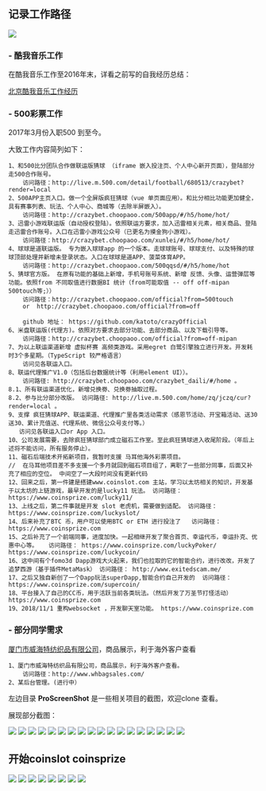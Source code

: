 ## 记录工作路径
![](https://raw.githubusercontent.com/katoto/Job-hunting/master/ProScreenShot/topBan.png)

### - 酷我音乐工作
在酷我音乐工作至2016年末，详看之前写的自我经历总结：

[北京酷我音乐工作经历](http://blog.csdn.net/u010427666/article/details/53906350)

### - 500彩票工作 
2017年3月份入职500 到至今。

大致工作内容简列如下：
~~~
1、和500比分团队合作做联运版猜球 （iframe 嵌入投注页、个人中心新开页面），登陆部分走500合作账号。
    访问路径：http://live.m.500.com/detail/football/680513/crazybet?render=local
2、500APP主页入口。做一个全屏版疯狂猜球（vue 单页面应用）。和比分相比功能更加健全，具有赛事列表、玩法、个人中心、商城等（去除半屏嵌入）。
    访问路径：http://crazybet.choopaoo.com/500app/#/h5/home/hot/
3、迅雷小游戏联运版（自动授权登陆）。依照联运方要求，加入迅雷相关元素，相关商品、登陆走迅雷合作账号。入口在迅雷小游戏公众号（已更名为摸金狗小游戏）。
    访问路径：http://crazybet.choopaoo.com/xunlei/#/h5/home/hot/
4、球球是道联运版。 专为嵌入球球app 的一个版本。走球球账号、球球支付、以及特殊的球球顶部处理并新增未登录状态。入口在球球是道APP、菠菜体育APP。
    访问路径：http://crazybet.choopaoo.com/500qqsd/#/h5/home/hot
5、猜球官方版。 在原有功能的基础上新增，手机号账号系统、新增 反馈、头像、运营弹层等功能。依照from 不同取值进行数据BI 统计（from可能取值 -- off off-mipan 500touch等;））
    访问路径：http://crazybet.choopaoo.com/official?from=500touch
    or  http://crazybet.choopaoo.com/official?from=off
    
    github 地址： https://github.com/katoto/crazyOfficial 
6、米盘联运版(代理方)。依照对方要求去部分功能、去部分商品、以及下载引导等。
    访问路径：http://crazybet.choopaoo.com/official?from=off-mipan
7、为以上联运渠道新增 虚拟杯赛 高频类游戏。采用egret 白鹭引擎独立进行开发。开发耗时3个多星期。（TypeScript 较严格语言）
    访问见各联运入口。
8、联运代理推广V1.0（包括后台数据统计等（利用element UI））。
    访问路径: http://crazybet.choopaoo.com/crazybet_daili/#/home 。
8.1、所有联运渠道优化，新增兑换劵、兑换劵抽取过程。
8.2、参与比分部分改版。 访问路径: http://live.m.500.com/home/zq/jczq/cur?render=local 。
9、支撑 疯狂猜球APP、联运渠道、代理推广里各类活动需求（感恩节活动、开宝箱活动、送30送30、累计充值送、代理系统、微信公众号支付等。）
   访问见各联运入口or App 入口。
10、公司发展需要，去除疯狂猜球部门成立磁石工作室。至此疯狂猜球进入收尾阶段。（年后上述将不能访问，所有服务停止）。
11、磁石后端技术开拓新项目，我暂时支援 马耳他海外彩票项目。
//  在马耳他项目差不多支援一个多月就回到磁石项目组了，离职了一些部分同事，后面又补充了相应的空位。 中间空了一大段时间没有更新代码
12、回来之后，第一件建是搭建www.coinslot.com 主站，学习以太坊相关的知识，开发基于以太坊的上链游戏，最早开发的是lucky11 玩法。 访问路径： https://www.coinsprize.com/lucky11/
13、上线之后，第二件事就是开发 slot 老虎机，需要做到适配。 访问路径： https://www.coinsprize.com/luckyslot/
14、后来补充了BTC 币，用户可以使用BTC or ETH 进行投注了   访问路径： https://www.coinsprize.com
15、之后补充了一个前端同事，进度加快。一起相继开发了聚合首页、幸运代币，幸运扑克、优惠中心等。   访问路径： https://www.coinsprize.com/luckyPoker/ https://www.coinsprize.com/luckycoin/
16、这中间有个fomo3d Dapp游戏大火起来，我们也拉取的它的智能合约，进行改改，开发了追梦西游（基于插件MetaMask） 访问路径： http://www.exitedscam.me/
17、之后又独自新创了一个Dapp玩法superDapp,智能合约自己开发的  访问路径： https://www.coinsprize.com/supercoin/
18、平台接入了自己的CC币，用于活跃当前各类玩法。（然后开发了万圣节打怪活动） https://www.coinsprize.com
19、2018/11/1 重构websocket ，开发聊天室功能。 https://www.coinsprize.com
~~~

### - 部分同学需求
[厦门市威海特纺织品有限公司](http://www.whbagsales.com/)，商品展示，利于海外客户查看

~~~
1、厦门市威海特纺织品有限公司，商品展示，利于海外客户查看。
    访问路径：http://www.whbagsales.com/
2、某后台管理。(进行中）

~~~


左边目录 **ProScreenShot** 是一些相关项目的截图，欢迎clone 查看。

展现部分截图：

![](https://raw.githubusercontent.com/katoto/Job-hunting/master/ProScreenShot/5.jpg)
![](https://raw.githubusercontent.com/katoto/Job-hunting/master/ProScreenShot/1.jpg)
![](https://raw.githubusercontent.com/katoto/Job-hunting/master/ProScreenShot/4.jpg)
![](https://raw.githubusercontent.com/katoto/Job-hunting/master/ProScreenShot/3.jpg)
![](https://raw.githubusercontent.com/katoto/Job-hunting/master/ProScreenShot/2.jpg)
![](https://raw.githubusercontent.com/katoto/Job-hunting/master/ProScreenShot/6.jpg)
![](https://raw.githubusercontent.com/katoto/Job-hunting/master/ProScreenShot/7.png)
![](https://raw.githubusercontent.com/katoto/Job-hunting/master/ProScreenShot/a.jpg)
![](https://raw.githubusercontent.com/katoto/Job-hunting/master/ProScreenShot/b.jpg)
![](https://raw.githubusercontent.com/katoto/Job-hunting/master/ProScreenShot/c.jpg)
![](https://raw.githubusercontent.com/katoto/Job-hunting/master/ProScreenShot/d.jpg)
![](https://raw.githubusercontent.com/katoto/Job-hunting/master/ProScreenShot/e.jpg)
![](https://raw.githubusercontent.com/katoto/Job-hunting/master/ProScreenShot/f.jpg)
![](https://raw.githubusercontent.com/katoto/Job-hunting/master/ProScreenShot/1.png)
![](https://raw.githubusercontent.com/katoto/Job-hunting/master/ProScreenShot/2.png)
![](https://raw.githubusercontent.com/katoto/Job-hunting/master/ProScreenShot/3.png)
![](https://raw.githubusercontent.com/katoto/Job-hunting/master/ProScreenShot/4.png)
![](https://raw.githubusercontent.com/katoto/Job-hunting/master/ProScreenShot/5.png)
## 开始coinslot coinsprize
![](https://raw.githubusercontent.com/katoto/Job-hunting/master/ProScreenShot/exitedscam.png)
![](https://raw.githubusercontent.com/katoto/Job-hunting/master/ProScreenShot/index.png)
![](https://raw.githubusercontent.com/katoto/Job-hunting/master/ProScreenShot/lucky11.png)
![](https://raw.githubusercontent.com/katoto/Job-hunting/master/ProScreenShot/luckyCoin.png)
![](https://raw.githubusercontent.com/katoto/Job-hunting/master/ProScreenShot/luckyPoker.png)
![](https://raw.githubusercontent.com/katoto/Job-hunting/master/ProScreenShot/promotion.png)
![](https://raw.githubusercontent.com/katoto/Job-hunting/master/ProScreenShot/slot.png)
![](https://raw.githubusercontent.com/katoto/Job-hunting/master/ProScreenShot/supercoin.png)



